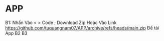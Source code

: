 # APP
B1: Nhấn Vào  < > Code ; Download Zip     Hoạc Vào Link https://github.com/tuquangnam07/APP/archive/refs/heads/main.zip Để tải App
B2
B3
